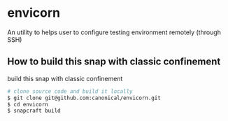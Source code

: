 # envicorn

An utility to helps user to configure testing environment remotely (through SSH)

## How to build this snap with classic confinement

build this snap with classic confinement

```bash
# clone source code and build it locally
$ git clone git@github.com:canonical/envicorn.git
$ cd envicorn
$ snapcraft build
```
